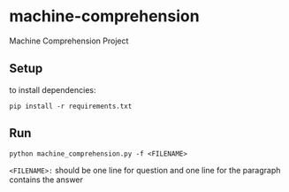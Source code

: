 # machine-comprehension
Machine Comprehension Project

## Setup
to install dependencies:
```
pip install -r requirements.txt
```

## Run
```
python machine_comprehension.py -f <FILENAME>
```
```<FILENAME>:``` should be one line for question and one line for the paragraph contains the answer

